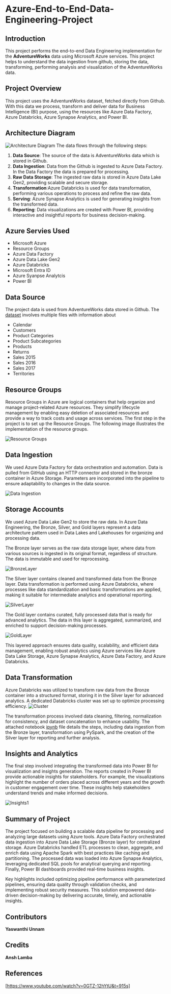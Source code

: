 # Azure-End-to-End-Data-Engineering-Project

## Introduction
This project performs the end-to-end Data Engineering implementation for the <strong>AdventureWorks</strong> data using Microsoft Azure services. This project helps to understand the data ingestion from github, storing the data, transforming, performing analysis and visualization of the AdventureWorks data.

## Project Overview
This project uses the AdventureWorks dataset, fetched directly from Github. With this data we process, transform and deliver data for Business Intelligence (BI) purpose, using the resources like Azure Data Factory, Azure Databricks, Azure Synapse Analytics, and Power BI.

## Architecture Diagram
![Architecture Diagram](https://github.com/YaswanthiUnnam/Azure-End-to-End-Data-Engineering-Project/blob/76fc1a973174cf23261a6d6290479fb202f9000c/Images/Architecture.png)
The data flows through the following steps:
1. <strong>Data Source</strong>: The source of the data is AdventureWorks data which is stored in Github.
2. <strong>Data Ingestion</strong>: Data from the Github is ingested to Azure Data Factory. In the Data Factory the data is prepared for processing.
3. <strong>Raw Data Storage</strong>: The ingested raw data is stored in Azure Data Lake Gen2, providing scalable and secure storage.
4. <strong>Transformation</strong>:Azure Databricks is used for data transformation, performing various operations to process and refine the raw data.
5. <strong>Serving</strong>: Azure Synapse Analytics is used for generating insights from the transformed data.
6. <strong>Reporting</strong>: Data visualizations are created with Power BI, providing interactive and insightful reports for business decision-making.

## Azure Servies Used
* Microsoft Azure
* Resource Groups
* Azure Data Factory
* Azure Data Lake Gen2
* Azure Databricks
* Microsoft Entra ID
* Azure Syanpse Analytcis
* Power BI

## Data Source



The project data is used from AdventureWorks data stored in Github.
The [dataset](https://github.com/YaswanthiUnnam/Azure-End-to-End-Data-Engineering-Project/tree/fe3b5a8906de09a05c332f09c15a823cc6b902a2/Data)
 involves multiple files with information about
* Calendar
* Customers
* Product Categories
* Product Subcategories
* Products
* Returns
* Sales 2015
* Sales 2016
* Sales 2017
* Territories

## Resource Groups
Resource Groups in Azure are logical containers that help organize and manage project-related Azure resources. They simplify lifecycle management by enabling easy deletion of associated resources and provide a way to track costs and usage across services. The first step in the project is to set up the Resource Groups. The following image illustrates the implementation of the resource groups.

![Resource Groups](https://github.com/YaswanthiUnnam/Azure-End-to-End-Data-Engineering-Project/blob/d78c4054743c7bbb107f739e57245fe6403a69c7/Images/AWPROJECT%20Resource%20Group.png)

## Data Ingestion
We used Azure Data Factory for data orchestration and automation. Data is pulled from GitHub using an HTTP connector and stored in the bronze container in Azure Storage. Parameters are incorporated into the pipeline to ensure adaptability to changes in the data source.

![Data Ingestion](https://github.com/YaswanthiUnnam/Azure-End-to-End-Data-Engineering-Project/blob/d78c4054743c7bbb107f739e57245fe6403a69c7/Images/Data%20Factory.png)

## Storage Accounts
We used Azure Data Lake Gen2 to store the raw data. In Azure Data Engineering, the Bronze, Silver, and Gold layers represent a data architecture pattern used in Data Lakes and Lakehouses for organizing and processing data. 

The Bronze layer serves as the raw data storage layer, where data from various sources is ingested in its original format, regardless of structure. The data is immutable and used for reprocessing.

![BronzeLayer](https://github.com/YaswanthiUnnam/Azure-End-to-End-Data-Engineering-Project/blob/d78c4054743c7bbb107f739e57245fe6403a69c7/Images/Bronze%20Container.png)

The Silver layer contains cleaned and transformed data from the Bronze layer. Data transformation is performed using Azure Databricks, where processes like data standardization and basic transformations are applied, making it suitable for intermediate analytics and operational reporting.

![SilverLayer](https://github.com/YaswanthiUnnam/Azure-End-to-End-Data-Engineering-Project/blob/d78c4054743c7bbb107f739e57245fe6403a69c7/Images/Silver%20Container.png)

The Gold layer contains curated, fully processed data that is ready for advanced analytics. The data in this layer is aggregated, summarized, and enriched to support decision-making processes.

![GoldLayer](https://github.com/YaswanthiUnnam/Azure-End-to-End-Data-Engineering-Project/blob/d78c4054743c7bbb107f739e57245fe6403a69c7/Images/Gold%20Container.png)

This layered approach ensures data quality, scalability, and efficient data management, enabling robust analytics using Azure services like Azure Data Lake Storage, Azure Synapse Analytics, Azure Data Factory, and Azure Databricks.

## Data Transformation
Azure Databricks was utilized to transform raw data from the Bronze container into a structured format, storing it in the Silver layer for advanced analytics. A dedicated Databricks cluster was set up to optimize processing efficiency.
![Cluster](https://github.com/YaswanthiUnnam/Azure-End-to-End-Data-Engineering-Project/blob/335ae8c213b8b3405d64eac4f3eaf048fab37caa/Images/Cluster.png)

The transformation process involved data cleaning, filtering, normalization for consistency, and dataset concatenation to enhance usability. The attached notebook [ipynb](https://github.com/YaswanthiUnnam/Azure-End-to-End-Data-Engineering-Project/blob/d78c4054743c7bbb107f739e57245fe6403a69c7/Images/silver_layer.ipynb) file details the steps, including data ingestion from the Bronze layer, transformation using PySpark, and the creation of the Silver layer for reporting and further analysis.


## Insights and Analytics
The final step involved integrating the transformed data into Power BI for visualization and insights generation. The reports created in Power BI provide actionable insights for stakeholders. For example, the visualizations highlight the number of orders placed across different years and the growth in customer engagement over time. These insights help stakeholders understand trends and make informed decisions.

![Insights1](https://github.com/YaswanthiUnnam/Azure-End-to-End-Data-Engineering-Project/blob/d78c4054743c7bbb107f739e57245fe6403a69c7/Images/Power%20BI.png)

## Summary of Project
The project focused on building a scalable data pipeline for processing and analyzing large datasets using Azure tools. Azure Data Factory orchestrated data ingestion into Azure Data Lake Storage (Bronze layer) for centralized storage. Azure Databricks handled ETL processes to clean, aggregate, and enrich data using Apache Spark with best practices like caching and partitioning. The processed data was loaded into Azure Synapse Analytics, leveraging dedicated SQL pools for analytical querying and reporting. Finally, Power BI dashboards provided real-time business insights.

Key highlights included optimizing pipeline performance with parameterized pipelines, ensuring data quality through validation checks, and implementing robust security measures. This solution empowered data-driven decision-making by delivering accurate, timely, and actionable insights.


## Contributors
<strong>Yaswanthi Unnam</strong>

## Credits
<strong>Ansh Lamba</strong>

## References
[https://www.youtube.com/watch?v=0GTZ-12hYtU&t=915s]
